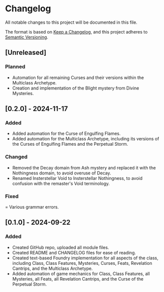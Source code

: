 # Changelog

All notable changes to this project will be documented in this file.

The format is based on [Keep a Changelog](https://keepachangelog.com/en/1.1.0/),
and this project adheres to [Semantic Versioning](https://semver.org/spec/v2.0.0.html).

## [Unreleased]

### Planned

- Automation for all remaining Curses and their versions within the Multiclass Archetype.
- Creation and implementation of the Blight mystery from Divine Mysteries.

## [0.2.0] - 2024-11-17

### Added

- Added automation for the Curse of Engulfing Flames.
- Added automation for the Multiclass Archetype, including its versions of the Curses of Engulfing Flames and the Perpetual Storm.

### Changed

- Removed the Decay domain from Ash mystery and replaced it with the Nothingness domain, to avoid overuse of Decay.
- Renamed Insterstellar Void to Insterstellar Nothingness, to avoid confusion with the remaster's Void terminology.

### Fixed

= Various grammar errors.

## [0.1.0] - 2024-09-22

### Added

- Created GitHub repo, uploaded all module files.
- Created README and CHANGELOG files for ease of reading.
- Created text-based Foundry implementation for all aspects of the class, including Class, Class
Features, Mysteries, Curses, Feats, Revelation Cantrips, and the Multiclass Archetype.
- Added automation of game mechanics for Class, Class Features, all Mysteries, all Feats, all
Revelation Cantrips, and the Curse of the Perpetual Storm.
